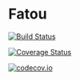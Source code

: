 # Fatou

[![Build Status](https://travis-ci.org/chakravala/Fatou.jl.svg?branch=master)](https://travis-ci.org/chakravala/Fatou.jl)

[![Coverage Status](https://coveralls.io/repos/chakravala/Fatou.jl/badge.svg?branch=master&service=github)](https://coveralls.io/github/chakravala/Fatou.jl?branch=master)

[![codecov.io](http://codecov.io/github/chakravala/Fatou.jl/coverage.svg?branch=master)](http://codecov.io/github/chakravala/Fatou.jl?branch=master)
